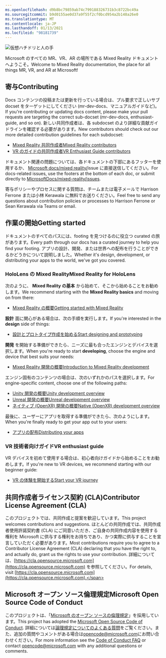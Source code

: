 ```yaml
---
ms.openlocfilehash: d9b8bc79859ab74c799188326731b3c8722bc49a
ms.sourcegitcommit: b9d0155ae0d37a9f55f2cf0bcd954a2b148a26e0
ms.translationtype: MT
ms.contentlocale: ja-JP
ms.lasthandoff: 01/13/2021
ms.locfileid: "98181739"
---
```

![仮想ハチドリと人の手](mixed-reality-docs/mr-dev-docs/discover/images/01_MixedReality.png)

<span data-ttu-id="46557-102">Microsoft のすべての MR、VR、AR の場所である Mixed Reality ドキュメントへようこそ。</span><span class="sxs-lookup"><span data-stu-id="46557-102">Welcome to Mixed Reality documentation, the place for all things MR, VR, and AR at Microsoft!</span></span>

## <a name="contributing"></a><span data-ttu-id="46557-103">寄与</span><span class="sxs-lookup"><span data-stu-id="46557-103">Contributing</span></span>

<span data-ttu-id="46557-104">Docs コンテンツの投稿または更新を行っている場合は、プル要求で正しいサブ docset をターゲットにしてください (mr-dev-docs、マニュアルガイドなど)。</span><span class="sxs-lookup"><span data-stu-id="46557-104">If you're contributing or updating docs content, please make your pull requests are targeting the correct sub-docset (mr-dev-docs, enthusiast-guide, and so on).</span></span> <span data-ttu-id="46557-105">新しい共同作成者は、各 subdocset のより詳細な貢献ガイドラインを確認する必要があります。</span><span class="sxs-lookup"><span data-stu-id="46557-105">New contributors should check out our more detailed contribution guidelines for each subdocset:</span></span>

* [<span data-ttu-id="46557-106">Mixed Reality 共同作成者</span><span class="sxs-lookup"><span data-stu-id="46557-106">Mixed Reality contributors</span></span>](mixed-reality-docs/mr-dev-docs/CONTRIBUTING.md)
* [<span data-ttu-id="46557-107">VR のガイドの共同作成者</span><span class="sxs-lookup"><span data-stu-id="46557-107">VR Enthusiast Guide contributors</span></span>](mixed-reality-docs/enthusiast-guide/CONTRIBUTING.md)

<span data-ttu-id="46557-108">ドキュメント関連の問題については、各ドキュメントの下部にあるフッターを使用するか、 [Microsoft docs/mixed reality/](https://github.com/MicrosoftDocs/mixed-reality/issues)issue に直接送信してください。</span><span class="sxs-lookup"><span data-stu-id="46557-108">For docs-related issues, use the footers at the bottom of each doc, or submit directly to [MicrosoftDocs/mixed-reality/issues](https://github.com/MicrosoftDocs/mixed-reality/issues).</span></span>

<span data-ttu-id="46557-109">寄与ポリシーやプロセスに関する質問は、チームまたは電子メールで Harrison Ferrone または小林 Kerawala に無料でお送りください。</span><span class="sxs-lookup"><span data-stu-id="46557-109">Feel free to send any questions about contribution policies or processes to Harrison Ferrone or Sean Kerawala via Teams or email.</span></span> 

## <a name="getting-started"></a><span data-ttu-id="46557-110">作業の開始</span><span class="sxs-lookup"><span data-stu-id="46557-110">Getting started</span></span> 

<span data-ttu-id="46557-111">ドキュメントのすべてのパスには、footing を見つけるのに役立つ curated の旅があります。</span><span class="sxs-lookup"><span data-stu-id="46557-111">Every path through our docs has a curated journey to help you find your footing.</span></span> <span data-ttu-id="46557-112">アプリの設計、開発、または世界への配布を行うことができるかどうかについて説明しました。</span><span class="sxs-lookup"><span data-stu-id="46557-112">Whether it's design, development, or distributing your apps to the world, we've got you covered.</span></span> 

### <a name="mixed-reality-for-hololens"></a><span data-ttu-id="46557-113">HoloLens の Mixed Reality</span><span class="sxs-lookup"><span data-stu-id="46557-113">Mixed Reality for HoloLens</span></span>

<span data-ttu-id="46557-114">次のように、 **Mixed Reality の基本** から始めて、そこから始めることをお勧めします。</span><span class="sxs-lookup"><span data-stu-id="46557-114">We recommend starting with the **Mixed Reality basics** and moving on from there:</span></span>

* [<span data-ttu-id="46557-115">Mixed Reality の概要</span><span class="sxs-lookup"><span data-stu-id="46557-115">Getting started with Mixed Reality</span></span>](mixed-reality-docs/mr-dev-docs/discover/get-started-with-mr.md)

<span data-ttu-id="46557-116">**設計** 面に関心がある場合は、次の手順を実行します。</span><span class="sxs-lookup"><span data-stu-id="46557-116">If you're interested in the **design** side of things:</span></span>

* [<span data-ttu-id="46557-117">設計とプロトタイプ作成を始める</span><span class="sxs-lookup"><span data-stu-id="46557-117">Start designing and prototyping</span></span>](mixed-reality-docs/mr-dev-docs/design/design.md)

<span data-ttu-id="46557-118">**開発** を開始する準備ができたら、ニーズに最も合ったエンジンとデバイスを選択します。</span><span class="sxs-lookup"><span data-stu-id="46557-118">When you're ready to start **developing**, choose the engine and device that best suits your needs:</span></span>

* [<span data-ttu-id="46557-119">Mixed Reality 開発の概要</span><span class="sxs-lookup"><span data-stu-id="46557-119">Introduction to Mixed Reality development</span></span>](mixed-reality-docs/mr-dev-docs/develop/development.md)

<span data-ttu-id="46557-120">エンジン固有のコンテンツの場合は、次のいずれかのパスを選択します。</span><span class="sxs-lookup"><span data-stu-id="46557-120">For engine-specific content, choose one of the following paths:</span></span>

* [<span data-ttu-id="46557-121">Unity 開発の概要</span><span class="sxs-lookup"><span data-stu-id="46557-121">Unity development overview</span></span>](mixed-reality-docs/mr-dev-docs/develop/unity/unity-development-overview.md)
* [<span data-ttu-id="46557-122">Unreal 開発の概要</span><span class="sxs-lookup"><span data-stu-id="46557-122">Unreal development overview</span></span>](mixed-reality-docs/mr-dev-docs/develop/unreal/unreal-development-overview.md)
* [<span data-ttu-id="46557-123">ネイティブ (OpenXR) 開発の概要</span><span class="sxs-lookup"><span data-stu-id="46557-123">Native (OpenXR) development overview</span></span>](mixed-reality-docs/mr-dev-docs/develop/native/directx-development-overview.md)

<span data-ttu-id="46557-124">最後に、ユーザーにアプリを取得する準備ができたら、次のようにします。</span><span class="sxs-lookup"><span data-stu-id="46557-124">When you're finally ready to get your app out to your users:</span></span>

* [<span data-ttu-id="46557-125">アプリの配布</span><span class="sxs-lookup"><span data-stu-id="46557-125">Distributing your apps</span></span>](mixed-reality-docs/mr-dev-docs/distribute/distribute-overview.md)

### <a name="vr-enthusiast-guide"></a><span data-ttu-id="46557-126">VR 技術者向けガイド</span><span class="sxs-lookup"><span data-stu-id="46557-126">VR enthusiast guide</span></span>

<span data-ttu-id="46557-127">VR デバイスを初めて使用する場合は、初心者向けガイドから始めることをお勧めします。</span><span class="sxs-lookup"><span data-stu-id="46557-127">If you're new to VR devices, we recommend starting with our beginner guide:</span></span>

* [<span data-ttu-id="46557-128">VR の体験を開始する</span><span class="sxs-lookup"><span data-stu-id="46557-128">Start your VR journey</span></span>](enthusiast-guide/vr-journey.md)

## <a name="contributor-license-agreement-cla"></a><span data-ttu-id="46557-129">共同作成者ライセンス契約 (CLA)</span><span class="sxs-lookup"><span data-stu-id="46557-129">Contributor License Agreement (CLA)</span></span>

<span data-ttu-id="46557-130">このプロジェクトでは、共同作成と提案を歓迎しています。</span><span class="sxs-lookup"><span data-stu-id="46557-130">This project welcomes contributions and suggestions.</span></span> <span data-ttu-id="46557-131">ほとんどの共同作成では、共同作成者使用許諾契約書 (CLA) にご同意いただき、ご自身の共同作成内容を使用する権利を Microsoft に供与する権利をお持ちであり、かつ実際に供与することを宣言していただく必要があります。</span><span class="sxs-lookup"><span data-stu-id="46557-131">Most contributions require you to agree to a Contributor License Agreement (CLA) declaring that you have the right to, and actually do, grant us the rights to use your contribution.</span></span> <span data-ttu-id="46557-132">詳細については、[https://cla.opensource.microsoft.com](https://cla.opensource.microsoft.com) を参照してください。</span><span class="sxs-lookup"><span data-stu-id="46557-132">For details, visit [https://cla.opensource.microsoft.com](https://cla.opensource.microsoft.com).</span></span>

## <a name="microsoft-open-source-code-of-conduct"></a><span data-ttu-id="46557-133">Microsoft オープン ソース倫理規定</span><span class="sxs-lookup"><span data-stu-id="46557-133">Microsoft Open Source Code of Conduct</span></span>

<span data-ttu-id="46557-134">このプロジェクトは、「[Microsoft のオープン ソースの倫理規定](https://opensource.microsoft.com/codeofconduct)」を採用しています。</span><span class="sxs-lookup"><span data-stu-id="46557-134">This project has adopted the [Microsoft Open Source Code of Conduct](https://opensource.microsoft.com/codeofconduct).</span></span> <span data-ttu-id="46557-135">詳細については[論理規定についてのよくある質問](https://opensource.microsoft.com/codeofconduct/faq/)をご覧ください。また、追加の質問やコメントがある場合は[opencode@microsoft.com](mailto:opencode@microsoft.com)にお問い合わせください。</span><span class="sxs-lookup"><span data-stu-id="46557-135">For more information see the [Code of Conduct FAQ](https://opensource.microsoft.com/codeofconduct/faq/) or contact [opencode@microsoft.com](mailto:opencode@microsoft.com) with any additional questions or comments.</span></span>
